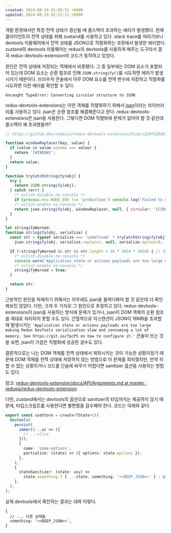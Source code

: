 ```yaml
---
created: 2024-08-19 01:58:51 +0900
updated: 2024-08-19 02:12:11 +0900
---
```


개발 환경에서만 특정 전역 상태가 갱신될 때 콜스택이 초과하는 에러가 발생했다. 현재 클라이언트의 전역 상태를 위해 zustand를 사용하고 있다. stack trace를 따라가보니 devtools 미들웨어에서 전역 상태를 JSON으로 직렬화하는 과정에서 발생한 에러였다. zustand의 devtools 미들웨어는 redux의 devtools를 사용하게 해주는 도구라서 결국 redux-devtools-extension의 코드가 동작하고 있었다.

원인은 전역 상태에 저장되는 객체에서 비롯됐다. 그 중 일부에는 DOM 요소가 포함되어 있는데 DOM 요소는 순환 참조로 인해 `JSON.stringify()`를 시도하면 에러가 발생시키기 때문이다. 브라우저 콘솔에서 아무 DOM 요소를 전역 변수에 저장하고 직렬화를 시도하면 이런 에러를 확인할 수 있다.

```
Uncaught TypeError: Converting circular structure to JSON
```

redux-devtools-extensions는 이런 객체를 직렬화하기 위해서 [jsan](https://www.npmjs.com/package/jsan)이라는 라이브러리를 사용하고 있다. jsan은 순환 참조를 해결해준다고 한다. redux-devtools-extensions은 jsan을 사용한다. 그렇다면 DOM 직렬화에 문제가 없어야 할 것 같은데 콜스택이 왜 초과했을까?

```js
// https://github.dev/reduxjs/redux-devtools-extension/blob/c220fd18d6fb4b0790a501ec4df0de52b5bee460/src/app/api/index.js

function windowReplacer(key, value) {
  if (value && value.window === value) {
    return '[WINDOW]';
  }
  return value;
}

function tryCatchStringify(obj) {
  try {
    return JSON.stringify(obj);
  } catch (err) {
    /* eslint-disable no-console */
    if (process.env.NODE_ENV !== 'production') console.log('Failed to stringify', err);
    /* eslint-enable no-console */
    return jsan.stringify(obj, windowReplacer, null, { circular: '[CIRCULAR]', date: true });
  }
}

let stringifyWarned;
function stringify(obj, serialize) {
  const str = typeof serialize === 'undefined' ? tryCatchStringify(obj) :
    jsan.stringify(obj, serialize.replacer, null, serialize.options);

  if (!stringifyWarned && str && str.length > 16 * 1024 * 1024) { // 16 MB
    /* eslint-disable no-console */
    console.warn('Application state or actions payloads are too large making Redux DevTools serialization slow and consuming a lot of memory. See https://git.io/fpcP5 on how to configure it.');
    /* eslint-enable no-console */
    stringifyWarned = true;
  }

  return str;
}
```

근본적인 원인을 파헤치기 위해서는 아무래도 jsan을 들여다봐야 할 것 같은데 더 확인해보진 않았다. 다만, 크게 두 가지로 그 원인으로 추정하고 있다. redux-devtools-extensions이 jsan을 사용하는 방식에 문제가 있거나, jsan이 DOM 객체의 순환 참조를 제대로 처리하지 못할 수도 있다. 간헐적으로 익스텐션이 JSON이 16MB을 초과할 때 발생시키는  `'Application state or actions payloads are too large making Redux DevTools serialization slow and consuming a lot of memory. See https://git.io/fpcP5 on how to configure it.'` 콘솔이 뜨는 것을 보면, jsan이 가끔은 직렬화에 성공한 걸수도 있다.

결론적으로는 나는 DOM 객체를 전역 상태에서 제외시키는 것이 가능한 상황이었기 때문에 DOM 객체를 전역 상태에 저장하지 않는 방법으로 이 문제를 회피했지만, 만약 피할 수 없는 상황이거나 코드를 단숨에 바꾸기 어렵다면 sanitizer 옵션을 사용하는 방법도 있다.

참고: [redux-devtools-extension/docs/API/Arguments.md at master · reduxjs/redux-devtools-extension](https://github.com/reduxjs/redux-devtools-extension/blob/master/docs/API/Arguments.md#actionsanitizer--statesanitizer)

다만, zustand에서는 devtools의 옵션으로 sanitizer의 타입까지는 제공하지 않기 때문에, 타입스크립트를 사용한다면 불편함을 감수해야 한다. 코드는 아래와 같다.

```ts
export const useStore = create<TState>()(
  devtools(
    persist(
      immer((...a) => ({
        // ...slice
      })),
      {
        name: 'some-options',
        partialize: (state) => ({ options: state.options }),
      },
    ),
    {
      stateSanitizer: (state: any) =>
        state.something ? { ...state, something: '<<DEEP_JSON>>' } : state,
    },
  ),
);
```

실제 devtools에서 확인하는 결과는 대략 이렇다.

```tsx
{
  // ... 다른 상태들
  something: '<<DEEP_JSON>>',
}
```
